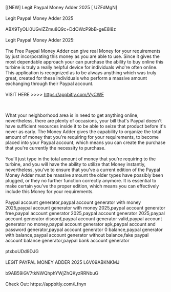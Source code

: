 [[NEW] Legit Paypal Money Adder 2025 [ UZFdMgN]
<br>
<br>Legit Paypal Money Adder 2025
<br>
<br>ABX9TyOLl0UGviZZmu8Q9c+DdOWcP9bB-geE8l8z
<br>
<br>Legit Paypal Money Adder 2025:
<br>
<br>The Free Paypal Money Adder can give real Money for your requirements by just incorporating this money as you are able to use. Since it gives the most dependable approach your can purchase the ability to buy online this turbine is truly a really helpful device for individuals who're often online. This application is recognized as to be always anything which was truly great, created for these individuals who perform a massive amount exchanging through their Paypal account. 
<br>
<br>VISIT HERE >>>> https://appbitly.com/VyCWF

<br>
<br>What your neighborhood area is in need to get anything online, nevertheless, there are plenty of occasions, your bill that's Paypal doesn't have sufficient resources inside it to be able to seize that product before it's never as early. The Money Adder gives the capability to organize the total amount of money that you're requiring for your requirements, to become placed into your Paypal account, which means you can create the purchase that you're currently the necessity to purchase. 
<br>
<br>You'll just type in the total amount of money that you're requiring to the turbine, and you will have the ability to utilize that Money instantly, nevertheless, you've to ensure that you've a current edition of the Paypal Money Adder must be massive amount the older types have possibly been plugged, or they no further function correctly anymore. It is essential to make certain you've the proper edition, which means you can effectively include this Money for your requirements. 
<br>
<br>Paypal account generator,paypal account generator with money 2025,paypal account generator with money 2025,paypal account generator free,paypal account generator 2025,paypal account generator 2025,paypal account generator discord,paypal account generator valid,paypal account generator no money,paypal account generator apk,paypal account and password generator,paypal account generator 0 balance,paypal generator with balance,paypal account generator without balance,fake paypal account balance generator,paypal bank account generator
<br>
<br>ptxboUDd9DJG
<br>
<br>LEGIT PAYPAL MONEY ADDER 2025 L6V09ABKNKMJ
<br>
<br>b9AB59iGV7tkNWQhphYWjZhQKyzRRNbuG
<br>
<br>Check Out: https://appbitly.com/Lfnyn
<br>
